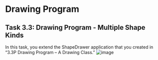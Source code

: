 # Drawing Program

## Task 3.3: Drawing Program - Multiple Shape Kinds
In this task, you extend the ShapeDrawer application that you created in “3.3P Drawing Program – A Drawing Class.”
![image](https://github.com/user-attachments/assets/62dad9fa-3682-49bf-aa2b-a730569b61bd)

